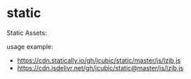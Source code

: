 # static

Static Assets:

usage example:

* https://cdn.statically.io/gh/jcubic/static/master/js/lzjb.js
* https://cdn.jsdelivr.net/gh/jcubic/static@master/js/lzjb.js
